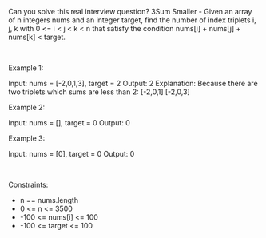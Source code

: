 Can you solve this real interview question? 3Sum Smaller - Given an array of n integers nums and an integer target, find the number of index triplets i, j, k with 0 <= i < j < k < n that satisfy the condition nums[i] + nums[j] + nums[k] < target.

 

Example 1:


Input: nums = [-2,0,1,3], target = 2
Output: 2
Explanation: Because there are two triplets which sums are less than 2:
[-2,0,1]
[-2,0,3]


Example 2:


Input: nums = [], target = 0
Output: 0


Example 3:


Input: nums = [0], target = 0
Output: 0


 

Constraints:

 * n == nums.length
 * 0 <= n <= 3500
 * -100 <= nums[i] <= 100
 * -100 <= target <= 100